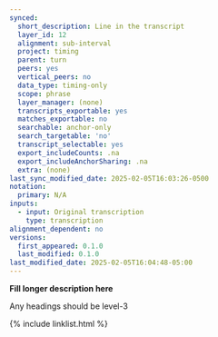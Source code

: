 ```yaml
---
synced:
  short_description: Line in the transcript
  layer_id: 12
  alignment: sub-interval
  project: timing
  parent: turn
  peers: yes
  vertical_peers: no
  data_type: timing-only
  scope: phrase
  layer_manager: (none)
  transcripts_exportable: yes
  matches_exportable: no
  searchable: anchor-only
  search_targetable: 'no'
  transcript_selectable: yes
  export_includeCounts: .na
  export_includeAnchorSharing: .na
  extra: (none)
last_sync_modified_date: 2025-02-05T16:03:26-0500
notation:
  primary: N/A
inputs:
  - input: Original transcription
    type: transcription
alignment_dependent: no
versions:
  first_appeared: 0.1.0
  last_modified: 0.1.0
last_modified_date: 2025-02-05T16:04:48-05:00
---
```


**Fill longer description here**

Any headings should be level-3


{% include linklist.html %}
